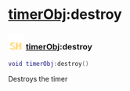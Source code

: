# [timerObj](../timerobj/README.md):destroy

### <img src="../../.gitbook/assets/shared.png" width="32" height="32" /> [timerObj](../timerobj/README.md):destroy

```lua
void timerObj:destroy()
```

Destroys the timer<br>
